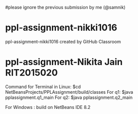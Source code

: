 #please ignore the previous submission by me (@samnik)

# ppl-assignment-nikki1016
ppl-assignment-nikki1016 created by GitHub Classroom

# ppl-assignment-Nikita Jain RIT2015020

Command for Terminal in Linux:
  $cd NetBeansProjects/PPLAssignment/build/classes
  For q1:     $java pplassignment.q1_main
  For q2:     $java pplassignment.q2_main
 
  For Windows :
    build on NetBeans IDE 8.2

